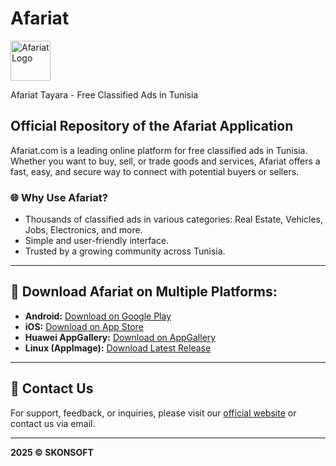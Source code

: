 # Afariat
<img src="./afariat-logo.png" alt="Afariat Logo" width="64" />

Afariat Tayara - Free Classified Ads in Tunisia

## Official Repository of the Afariat Application

Afariat.com is a leading online platform for free classified ads in Tunisia. Whether you want to buy, sell, or trade goods and services, Afariat offers a fast, easy, and secure way to connect with potential buyers or sellers.

### 🌐 **Why Use Afariat?**
- Thousands of classified ads in various categories: Real Estate, Vehicles, Jobs, Electronics, and more.
- Simple and user-friendly interface.
- Trusted by a growing community across Tunisia.

---

## 📲 **Download Afariat on Multiple Platforms:**

- **Android:** [Download on Google Play](https://play.google.com/store/apps/details?id=com.skonsoft.afariat.tn)
- **iOS:** [Download on App Store](https://apps.apple.com/tn/app/afariat-tunisie-annonces/id6444522208?l=fr-FR)
- **Huawei AppGallery:** [Download on AppGallery](https://url.cloud.huawei.com/jxGbNNZcRO)
- **Linux (AppImage):** [Download Latest Release](https://github.com/skonsoftSASU/afariat/releases/latest)

---

## 📩 **Contact Us**
For support, feedback, or inquiries, please visit our [official website](https://afariat.com) or contact us via email.

---

**2025 &copy; SKONSOFT**
